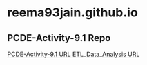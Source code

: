 # reema93jain.github.io
## PCDE-Activity-9.1 Repo
<a href= "https://github.com/reema93jain/PCDE-Activity-9.1">PCDE-Activity-9.1 URL </a>
<a href= "https://github.com/reema93jain/ETL_Data_Analysis">ETL_Data_Analysis URL </a>



